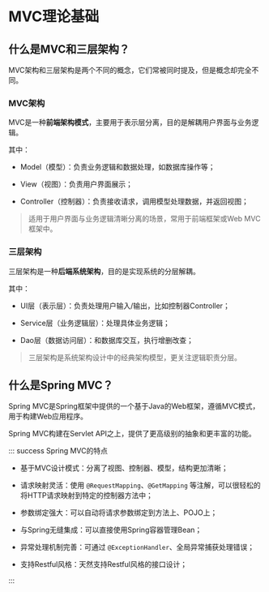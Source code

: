 # MVC理论基础

## 什么是MVC和三层架构？

MVC架构和三层架构是两个不同的概念，它们常被同时提及，但是概念却完全不同。



### MVC架构

MVC是一种**前端架构模式**，主要用于表示层分离，目的是解耦用户界面与业务逻辑。

其中：

* Model（模型）：负责业务逻辑和数据处理，如数据库操作等；

* View（视图）：负责用户界面展示；

* Controller（控制器）：负责接收请求，调用模型处理数据，并返回视图；



> 适用于用户界面与业务逻辑清晰分离的场景，常用于前端框架或Web MVC框架中。



### 三层架构

三层架构是一种**后端系统架构**，目的是实现系统的分层解耦。

其中：

* UI层（表示层）：负责处理用户输入/输出，比如控制器Controller；

* Service层（业务逻辑层）：处理具体业务逻辑；

* Dao层（数据访问层）：和数据库交互，执行增删改查；



> 三层架构是系统架构设计中的经典架构模型，更关注逻辑职责分层。



## 什么是Spring MVC？

Spring MVC是Spring框架中提供的一个基于Java的Web框架，遵循MVC模式，用于构建Web应用程序。

Spring MVC构建在Servlet API之上，提供了更高级别的抽象和更丰富的功能。

::: success Spring MVC的特点

* 基于MVC设计模式：分离了视图、控制器、模型，结构更加清晰；

* 请求映射灵活：使用 `@RequestMapping`、`@GetMapping` 等注解，可以很轻松的将HTTP请求映射到特定的控制器方法中；

* 参数绑定强大：可以自动将请求参数绑定到方法上、POJO上；

* 与Spring无缝集成：可以直接使用Spring容器管理Bean；

* 异常处理机制完善：可通过 `@ExceptionHandler`、全局异常捕获处理错误；

* 支持Restful风格：天然支持Restful风格的接口设计；

:::
